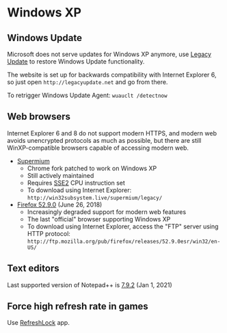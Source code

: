 # Windows XP

## Windows Update
Microsoft does not serve updates for Windows XP anymore, use [Legacy Update](https://legacyupdate.net/) to restore Windows Update functionality.

The website is set up for backwards compatibility with Internet Explorer 6, so just open `http://legacyupdate.net` and go from there.

To retrigger Windows Update Agent: `wuauclt /detectnow`

## Web browsers
Internet Explorer 6 and 8 do not support modern HTTPS, and modern web avoids unencrypted protocols as much as possible, but there are still WinXP-compatible browsers capable of accessing modern web.
- [Supermium](https://github.com/win32ss/supermium)
    - Chrome fork patched to work on Windows XP
    - Still actively maintained
    - Requires [SSE2](https://en.wikipedia.org/wiki/SSE2#CPU_support) CPU instruction set
    - To download using Internet Explorer: `http://win32subsystem.live/supermium/legacy/`
- [Firefox 52.9.0](https://ftp.mozilla.org/pub/firefox/releases/52.9.0esr/win32/en-US/Firefox%20Setup%2052.9.0esr.exe) (June 26, 2018)
    - Increasingly degraded support for modern web features
    - The last "official" browser supporting Windows XP
    - To download using Internet Explorer, access the "FTP" server using HTTP protocol: `http://ftp.mozilla.org/pub/firefox/releases/52.9.0esr/win32/en-US/`

## Text editors
Last supported version of Notepad++ is [7.9.2](https://notepad-plus-plus.org/downloads/v7.9.2/) (Jan 1, 2021)

## Force high refresh rate in games
Use [RefreshLock](https://www.softpedia.com/get/Tweak/Video-Tweak/RefreshLock.shtml) app.
